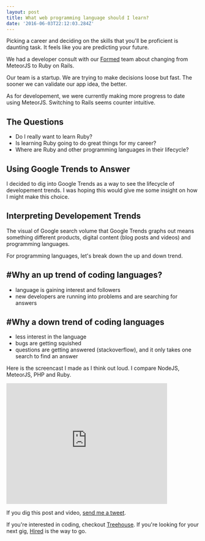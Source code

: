 ```yaml
---
layout: post
title: What web programming language should I learn?
date: '2016-06-03T22:12:03.284Z'
---
```


Picking a career and deciding on the skills that you'll be proficient is daunting task. It feels like you are predicting your future.

We had a developer consult with our [Formed](formedapp.com) team about changing from MeteorJS to Ruby on Rails.

Our team is a startup. We are trying to make decisions loose but fast. The sooner we can validate our app idea, the better.

As for developement, we were currently making more progress to date using MeteorJS. Switching to Rails seems counter intuitive.

## The Questions
- Do I really want to learn Ruby?
- Is learning Ruby going to do great things for my career?
- Where are Ruby and other programming languages in their lifecycle?

## Using Google Trends to Answer
I decided to dig into Google Trends as a way to see the lifecycle of developement trends. I was hoping this would give me some insight on how I might make this choice.

## Interpreting Developement Trends
The visual of Google search volume that Google Trends graphs out means something different products, digital content (blog posts and videos) and programming languages.

For programming languages, let's break down the up and down trend.

## #Why an up trend of coding languages?

- language is gaining interest and followers
- new developers are running into problems and are searching for answers

## #Why a down trend of coding languages

- less interest in the language
- bugs are getting squished
- questions are getting answered (stackoverflow), and it only takes one search to find an answer

Here is the screencast I made as I think out loud. I compare NodeJS, MeteorJS, PHP and Ruby.
<iframe width="420" height="315" src="https://www.youtube.com/embed/wcTKkbIo9Qk?rel=0&amp;showinfo=0" frameborder="0" allowfullscreen></iframe>

If you dig this post and video, [send me a tweet](https://twitter.com/home?status=Thanks,%20%40chance_smith!%20%23codeTrends%0A%0AWhat%20web%20programming%20language%20should%20I%20learn?%0Ahttp%3A//bit.ly/1XogFNt).

If you're interested in coding, checkout [Treehouse](teamtreehouse.com). If you're looking for your next gig, [Hired](http://bit.ly/gethiredhere) is the way to go.